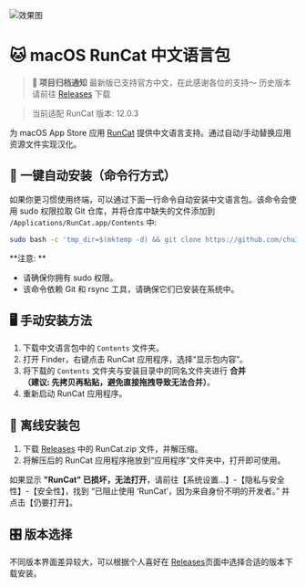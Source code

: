 ![效果图](https://s3.bmp.ovh/imgs/2024/03/21/0f8fad206b7680b6.png)

# 🐱 macOS RunCat 中文语言包

> **📢 项目归档通知**
> 最新版已支持官方中文，在此感谢各位的支持～
> 历史版本请前往 [Releases](https://github.com/chu3/RunCat_Chinese/releases) 下载

> 当前适配 RunCat 版本: 12.0.3

为 macOS App Store 应用 [RunCat](https://apps.apple.com/cn/app/runcat/id1429033973?mt=12) 提供中文语言支持。通过自动/手动替换应用资源文件实现汉化。

## 🚀 一键自动安装（命令行方式）

如果你更习惯使用终端，可以通过下面一行命令自动安装中文语言包。该命令会使用 sudo 权限拉取 Git 仓库，并将仓库中缺失的文件添加到 `/Applications/RunCat.app/Contents` 中: 

```bash
sudo bash -c 'tmp_dir=$(mktemp -d) && git clone https://github.com/chu3/RunCat_Chinese.git "$tmp_dir" && rsync -av --ignore-existing "$tmp_dir/Contents/" "/Applications/RunCat.app/Contents/" && rm -rf "$tmp_dir"'
```

**注意: **

-   请确保你拥有 sudo 权限。
-   该命令依赖 Git 和 rsync 工具，请确保它们已安装在系统中。

## 🖥️ 手动安装方法

1. 下载中文语言包中的 `Contents` 文件夹。
2. 打开 Finder，右键点击 RunCat 应用程序，选择“显示包内容”。
3. 将下载的 `Contents` 文件夹与安装目录中的同名文件夹进行 **合并**  
   **（建议: 先拷贝再粘贴，避免直接拖拽导致无法合并）**。
4. 重新启动 RunCat 应用程序。

## 💾 离线安装包

1. 下载 [Releases](https://github.com/chu3/RunCat_Chinese/releases) 中的 RunCat.zip 文件，并解压缩。
2. 将解压后的 RunCat 应用程序拖放到“应用程序”文件夹中，打开即可使用。

如果显示 **"RunCat" 已损坏，无法打开**，请前往【系统设置...】-【隐私与安全性】-【安全性】，找到 “已阻止使用 ‘RunCat’，因为来自身份不明的开发者。” 并点击【仍要打开】。

## 🎛️ 版本选择

不同版本界面差异较大，可以根据个人喜好在 [Releases](https://github.com/chu3/RunCat_Chinese/releases)页面中选择合适的版本下载安装。
